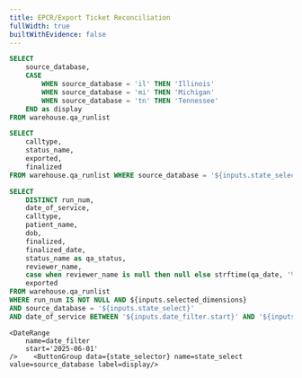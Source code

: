 ```yaml
---
title: EPCR/Export Ticket Reconciliation
fullWidth: true
builtWithEvidence: false
---
```


```sql state_selector
SELECT
    source_database,
    CASE
        WHEN source_database = 'il' THEN 'Illinois'
        WHEN source_database = 'mi' THEN 'Michigan'
        WHEN source_database = 'tn' THEN 'Tennessee'
    END as display
FROM warehouse.qa_runlist
```



```sql selectors
SELECT
    calltype,
    status_name,
    exported,
    finalized
FROM warehouse.qa_runlist WHERE source_database = '${inputs.state_select}' AND date_of_service BETWEEN '${inputs.date_filter.start}' AND '${inputs.date_filter.end}' 
```

```sql table_filter
SELECT
    DISTINCT run_num,
    date_of_service,
    calltype,
    patient_name,
    dob,
    finalized,
    finalized_date,
    status_name as qa_status,
    reviewer_name,
    case when reviewer_name is null then null else strftime(qa_date, '%Y-%m-%d') end as qa_date_str,
    exported
FROM warehouse.qa_runlist 
WHERE run_num IS NOT NULL AND ${inputs.selected_dimensions} 
AND source_database = '${inputs.state_select}'
AND date_of_service BETWEEN '${inputs.date_filter.start}' AND '${inputs.date_filter.end}' 

```

    <DateRange
        name=date_filter
        start='2025-06-01'
    />    <ButtonGroup data={state_selector} name=state_select value=source_database label=display/>




<DimensionGrid data={selectors}
                name="selected_dimensions"
                multiple=true/>

<DataTable data={table_filter} rows="all">
    <Column id=run_num title="Run #"/>
    <Column id=date_of_service title="Date of Service"/>
    <Column id=calltype title="Call Type"/>
    <Column id=patient_name title="Patient Name"/>
    <Column id=dob title="Date of Birth"/>
    <Column id=finalized title="Locked?"/>
    <Column id=finalized_date/>
    <Column id=qa_status title="QA Status"/>
    <Column id=reviewer_name/>
    <Column id=qa_date_str title="QA Date"/>
    <Column id=exported title="Export Status"/>
</DataTable>